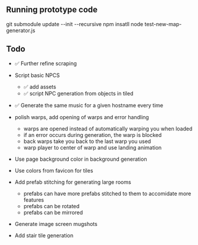 ## Running prototype code
git submodule update --init --recursive
npm insatll
node test-new-map-generator.js



## Todo
- ✅ Further refine scraping
- Script basic NPCS
    - ✅ add assets
    - ✅ script NPC generation from objects in tiled

- ✅ Generate the same music for a given hostname every time

- polish warps, add opening of warps and error handling
    - warps are opened instead of automatically warping you when loaded
    - if an error occurs during generation, the warp is blocked
    - back warps take you back to the last warp you used
    - warp player to center of warp and use landing animation

- Use page background color in background generation
- Use colors from favicon for tiles
- Add prefab stitching for generating large rooms
    - prefabs can have more prefabs stitched to them to accomidate more features
    - prefabs can be rotated
    - prefabs can be mirrored
- Generate image screen mugshots
- Add stair tile generation